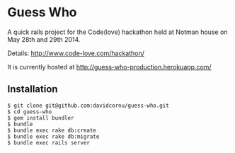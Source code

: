 # Guess Who

A quick rails project for the Code(love) hackathon held at Notman house on May 28th and 29th 2014.

Details: http://www.code-love.com/hackathon/

It is currently hosted at http://guess-who-production.herokuapp.com/

## Installation

```
$ git clone git@github.com:davidcornu/guess-who.git
$ cd guess-who
$ gem install bundler
$ bundle
$ bundle exec rake db:create
$ bundle exec rake db:migrate
$ bundle exec rails server
```
